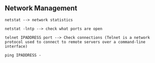 ## Network Management

    netstat --> network statistics

    netstat -lntp --> check what ports are open

    telnet IPADDRESS port --> Check connections (Telnet is a network protocol used to connect to remote servers over a command-line interface)

    ping IPADDRESS -
